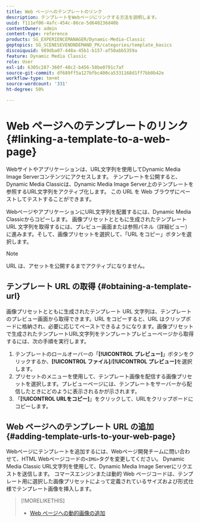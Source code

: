 ```yaml
---
title: Web ページへのテンプレートのリンク
description: テンプレートをWebページにリンクする方法を説明します。
uuid: f111ef06-4afc-454c-86ce-5d640236d40b
contentOwner: admin
content-type: reference
products: SG_EXPERIENCEMANAGER/Dynamic-Media-Classic
geptopics: SG_SCENESEVENONDEMAND_PK/categories/template_basics
discoiquuid: 989dba07-448a-45b1-b157-af50abb5359a
feature: Dynamic Media Classic
role: User
exl-id: 6305c287-360f-48c2-b456-58be0791c7af
source-git-commit: df689ff5a127bfbc400ca5331168d1ff7bb0b42e
workflow-type: tm+mt
source-wordcount: '331'
ht-degree: 50%

---
```


# Web ページへのテンプレートのリンク{#linking-a-template-to-a-web-page}

Webサイトやアプリケーションは、URL文字列を使用してDynamic Media Image Serverコンテンツにアクセスします。 テンプレートを公開すると、Dynamic Media Classicは、Dynamic Media Image Server上のテンプレートを参照するURL文字列をアクティブ化します。 この URL を Web ブラウザにペーストしてテストすることができます。

WebページやアプリケーションにURL文字列を配置するには、Dynamic Media Classicからコピーします。 画像プリセットとともに生成されたテンプレート URL 文字列を取得するには、プレビュー画面または参照パネル（詳細ビュー）に進みます。そして、画像プリセットを選択して、「URL をコピー」ボタンを選択します。

>[!NOTE]
>
>URL は、アセットを公開するまでアクティブになりません。

## テンプレート URL の取得 {#obtaining-a-template-url}

画像プリセットとともに生成されたテンプレート URL 文字列は、テンプレートのプレビュー画面から取得できます。URL をコピーすると、URL はクリップボードに格納され、必要に応じてペーストできるようになります。画像プリセットで生成されたテンプレートURL文字列をテンプレートプレビューページから取得するには、次の手順を実行します。

1. テンプレートのロールオーバーの「**[!UICONTROL プレビュー]**」ボタンをクリックするか、**[!UICONTROL ファイル]**/**[!UICONTROL プレビュー]**&#x200B;を選択します。
1. プリセットのメニューを使用して、テンプレート画像を配信する画像プリセットを選択します。プレビューページには、テンプレートをサーバーから配信したときにどのように表示されるかが示されます。
1. 「**[!UICONTROL URLをコピー]**」をクリックして、URLをクリップボードにコピーします。

## Web ページへのテンプレート URL の追加 {#adding-template-urls-to-your-web-page}

Webページにテンプレートを追加するには、Webページ開発チームに問い合わせて、HTML Webページコードの`<IMG>`タグを変更してください。 Dynamic Media Classic URL文字列を使用して、Dynamic Media Image Serverにリクエストを送信します。 コマースエンジンまたは動的 Web ページコードは、テンプレート用に選択した画像プリセットによって定義されているサイズおよび形式仕様でテンプレート画像を挿入します。

>[!MORELIKETHIS]
>
>* [Web ページへの動的画像の追加](linking-urls-web-application.md#adding_dynamic_images_to_your_web_page)

